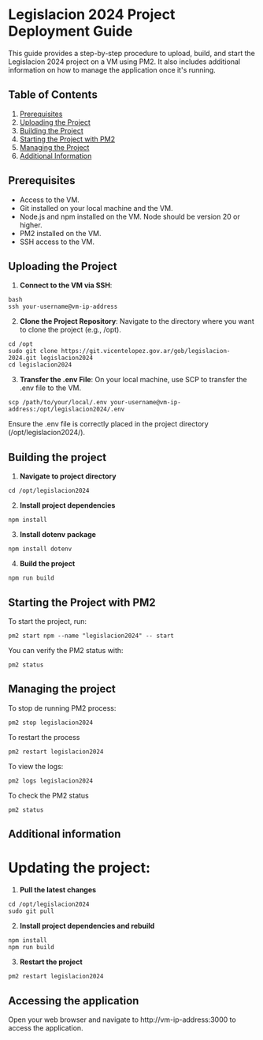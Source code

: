 # Legislacion 2024 Project Deployment Guide

This guide provides a step-by-step procedure to upload, build, and start the Legislacion 2024 project on a VM using PM2. It also includes additional information on how to manage the application once it's running.

## Table of Contents

1. [Prerequisites](#prerequisites)
2. [Uploading the Project](#uploading-the-project)
3. [Building the Project](#building-the-project)
4. [Starting the Project with PM2](#starting-the-project-with-pm2)
5. [Managing the Project](#managing-the-project)
6. [Additional Information](#additional-information)

## Prerequisites

- Access to the VM.
- Git installed on your local machine and the VM.
- Node.js and npm installed on the VM. Node should be version 20 or higher.
- PM2 installed on the VM.
- SSH access to the VM.

## Uploading the Project

1. **Connect to the VM via SSH**:
```
bash
ssh your-username@vm-ip-address
```

2. **Clone the Project Repository**:
Navigate to the directory where you want to clone the project (e.g., /opt).

````
cd /opt
sudo git clone https://git.vicentelopez.gov.ar/gob/legislacion-2024.git legislacion2024
cd legislacion2024
````

3. **Transfer the .env File**:
On your local machine, use SCP to transfer the .env file to the VM.

````
scp /path/to/your/local/.env your-username@vm-ip-address:/opt/legislacion2024/.env
````
Ensure the .env file is correctly placed in the project directory (/opt/legislacion2024/).

## Building the project

1. **Navigate to project directory**
````
cd /opt/legislacion2024
````

2. **Install project dependencies**
````
npm install
````

3. **Install dotenv package**
````
npm install dotenv
````

4. **Build the project**
````
npm run build
````

## Starting the Project with PM2
To start the project, run:
````
pm2 start npm --name "legislacion2024" -- start
````

You can verify the PM2 status with:
````
pm2 status

````

## Managing the project
To stop de running PM2 process:
````
pm2 stop legislacion2024
````

To restart the process
````
pm2 restart legislacion2024

````
To view the logs:
````
pm2 logs legislacion2024
````

To check the PM2 status
````
pm2 status

````

## Additional information

# Updating the project:
1. **Pull the latest changes**
````
cd /opt/legislacion2024
sudo git pull
````

2. **Install project dependencies and rebuild**
````
npm install
npm run build
````

3. **Restart the project**
````
pm2 restart legislacion2024
````

## Accessing the application
Open your web browser and navigate to http://vm-ip-address:3000 to access the application.